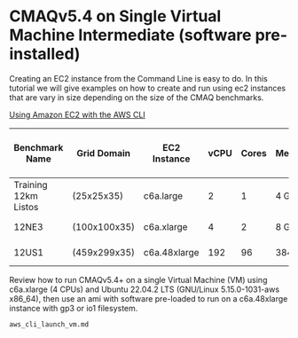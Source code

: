 # CMAQv5.4 on Single Virtual Machine Intermediate (software pre-installed)

Creating an EC2 instance from the Command Line is easy to do. In this tutorial we will give examples on how to create and run using ec2 instances that are vary in size depending on the size of the CMAQ benchmarks.

<a href="https://docs.aws.amazon.com/cli/latest/userguide/cli-services-ec2.html">Using Amazon EC2 with the AWS CLI</a>

| Benchmark Name | Grid Domain | EC2 Instance| vCPU   |  Cores | Memory | Network Performance | Storage | On Demand Hourly Cost |
| -------------- | ----------- | ----------  | ------ | ---    |----    | ---------------       | ----  | -------------------   |
| Training 12km Listos | (25x25x35)   | c6a.large    | 2 | 1 | 4 GiB | 0Up to 12500 Megabit | EBS Only | .0765 |
| 12NE3                | (100x100x35) | c6a.xlarge   | 4 | 2 | 8 GiB | Up to 12500 Megabit  | EBS Only | 0.153  |
| 12US1                | (459x299x35) | c6a.48xlarge | 192 | 96|  384 GiB | 50000 Megabit | EBS only | 7.344  |


Review how to run CMAQv5.4+ on a single Virtual Machine (VM) using c6a.xlarge (4 CPUs) and Ubuntu 22.04.2 LTS (GNU/Linux 5.15.0-1031-aws x86_64), then use an ami with software pre-loaded to run on a c6a.48xlarge instance with gp3 or io1 filesystem.

```{toctree}
aws_cli_launch_vm.md
```
